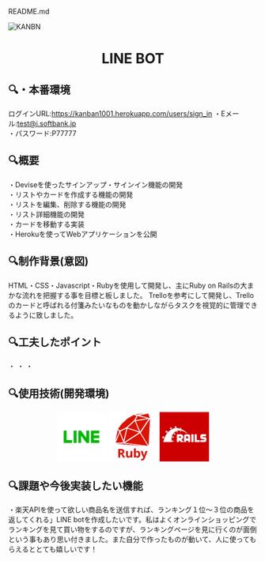 README.md

![KANBN](https://media.giphy.com/media/7A1NfPDwFyjlZP0CsG/giphy.gif)
<h1 align="center">LINE BOT</h1>


## 🔍・本番環境
ログインURL:https://kanban1001.herokuapp.com/users/sign_in
・Eメール:test@i.softbank.jp<br>
・パスワード:P77777<br>

## 🔍概要
・Deviseを使ったサインアップ・サインイン機能の開発<br>
・リストやカードを作成する機能の開発<br>
・リストを編集、削除する機能の開発<br>
・リスト詳細機能の開発<br>
・カードを移動する実装<br>
・Herokuを使ってWebアプリケーションを公開<br>


## 🔍制作背景(意図)
HTML・CSS・Javascript・Rubyを使用して開発し、主にRuby on Railsの大まかな流れを把握する事を目標と板しました。
Trelloを参考にして開発し、Trelloのカードと呼ばれる付箋みたいなものを動かしながらタスクを視覚的に管理できるように致しました。

## 🔍工夫したポイント
・
・
・

## 🔍使用技術(開発環境)
<p align="center">
  <a href="LINEロゴ"><img src="https://github.com/Daisuke-23/line-bot/blob/master/line_icon_200_v3.jpg" height="100px；" /></a>
  <a href="Rubyロゴ"><img src="https://github.com/Daisuke-23/line-bot/blob/master/%E3%82%BF%E3%82%99%E3%82%A6%E3%83%B3%E3%83%AD%E3%83%BC%E3%83%88%E3%82%99.png" height="100px；" /></a>
  <a href="Railsロゴ"><img src="https://github.com/Daisuke-23/line-bot/blob/master/rails.png" height="100px;" /></a>
</p>


## 🔍課題や今後実装したい機能
・楽天APIを使って欲しい商品名を送信すれば、ランキング１位〜３位の商品を返してくれる」LINE botを作成したいです。私はよくオンラインショッピングでランキングを見て買い物をするのですが、ランキングページを見に行くのが面倒という事もあり思い付きました。また自分で作ったものが動いて、人に使ってもらえるととても嬉しいです！
